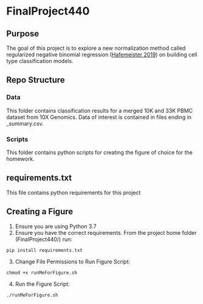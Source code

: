 # FinalProject440
## Purpose
The goal of this project is to explore a new normalization method called regularized negative binomial regression ([Hafemeister 2019](https://www.biorxiv.org/content/10.1101/576827v1)) on building cell type classification models. 

## Repo Structure
### Data
This folder contains classification results for a merged 10K and 33K PBMC dataset from 10X Genomics. Data of interest is contained in files ending in _summary.csv.

### Scripts
This folder contains python scripts for creating the figure of choice for the homework.

## requirements.txt
This file contains python requirements for this project

## Creating a Figure
1. Ensure you are using Python 3.7
2. Ensure you have the correct requirements. From the project home folder (FinalProject440/) run:
```
pip install requirements.txt
```
3. Change File Permissions to Run Figure Script:
```
chmod +x runMeForFigure.sh
```
4. Run the Figure Script:
```
./runMeForFigure.sh
```


